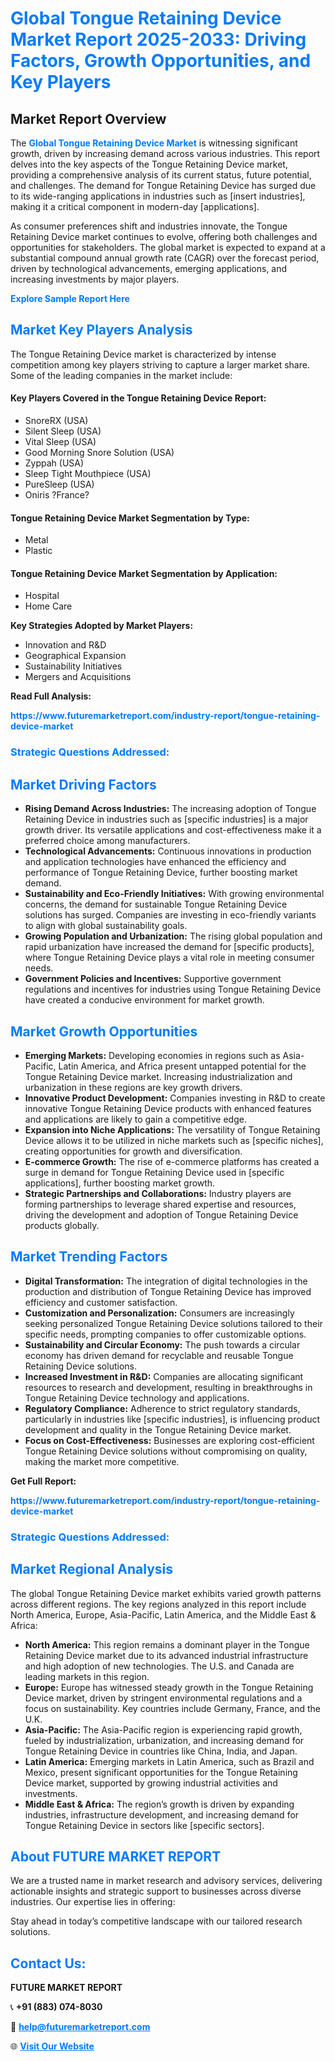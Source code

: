 <h1 style="color: #007BFF;">Global Tongue Retaining Device Market Report 2025-2033: Driving Factors, Growth Opportunities, and Key Players</h1>

<section id="overview">
<h2>Market Report Overview</h2>
<p>The <a href="https://www.futuremarketreport.com/industry-report/tongue-retaining-device-market" style="color: #007BFF; text-decoration: none;"><strong>Global Tongue Retaining Device Market</strong></a> is witnessing significant growth, driven by increasing demand across various industries. This report delves into the key aspects of the Tongue Retaining Device market, providing a comprehensive analysis of its current status, future potential, and challenges. The demand for Tongue Retaining Device has surged due to its wide-ranging applications in industries such as [insert industries], making it a critical component in modern-day [applications].</p>
<p>As consumer preferences shift and industries innovate, the Tongue Retaining Device market continues to evolve, offering both challenges and opportunities for stakeholders. The global market is expected to expand at a substantial compound annual growth rate (CAGR) over the forecast period, driven by technological advancements, emerging applications, and increasing investments by major players.</p>
</section>

<section id="overview">
<p><a href="https://www.futuremarketreport.com/request-sample/reportId=99241" style="color: #007BFF; text-decoration: none;"><strong>Explore Sample Report Here</strong></a></p>
</section>

<section id="key-players">
<h2 style="color: #007BFF;">Market Key Players Analysis</h2>
<p>The Tongue Retaining Device market is characterized by intense competition among key players striving to capture a larger market share. Some of the leading companies in the market include:</p>
<h4>Key Players Covered in the Tongue Retaining Device Report:</h4>
<ul><li>SnoreRX (USA)</li><li>Silent Sleep (USA)</li><li>Vital Sleep (USA)</li><li>Good Morning Snore Solution (USA)</li><li>Zyppah (USA)</li><li>Sleep Tight Mouthpiece (USA)</li><li>PureSleep (USA)</li><li>Oniris ?France?</li></ul>
<h4>Tongue Retaining Device Market Segmentation by Type:</h4>
<ul><li>Metal</li><li>Plastic</li></ul>

<h4>Tongue Retaining Device Market Segmentation by Application:</h4>
<ul><li>Hospital</li><li>Home Care</li></ul>
<p><strong>Key Strategies Adopted by Market Players:</strong></p>
<ul>
<li>Innovation and R&D</li>
<li>Geographical Expansion</li>
<li>Sustainability Initiatives</li>
<li>Mergers and Acquisitions</li>
</ul>
</section>

<section>
<p><strong>Read Full Analysis: </strong></p><a href="https://www.futuremarketreport.com/industry-report/tongue-retaining-device-market" style="color: #007BFF; text-decoration: none;"><strong>https://www.futuremarketreport.com/industry-report/tongue-retaining-device-market</strong></a>
<h3 style="color: #007BFF;">Strategic Questions Addressed:</h3>
</section>

<section id="driving-factors">
<h2 style="color: #007BFF;">Market Driving Factors</h2>
<ul>
<li><strong>Rising Demand Across Industries:</strong> The increasing adoption of Tongue Retaining Device in industries such as [specific industries] is a major growth driver. Its versatile applications and cost-effectiveness make it a preferred choice among manufacturers.</li>
<li><strong>Technological Advancements:</strong> Continuous innovations in production and application technologies have enhanced the efficiency and performance of Tongue Retaining Device, further boosting market demand.</li>
<li><strong>Sustainability and Eco-Friendly Initiatives:</strong> With growing environmental concerns, the demand for sustainable Tongue Retaining Device solutions has surged. Companies are investing in eco-friendly variants to align with global sustainability goals.</li>
<li><strong>Growing Population and Urbanization:</strong> The rising global population and rapid urbanization have increased the demand for [specific products], where Tongue Retaining Device plays a vital role in meeting consumer needs.</li>
<li><strong>Government Policies and Incentives:</strong> Supportive government regulations and incentives for industries using Tongue Retaining Device have created a conducive environment for market growth.</li>
</ul>
</section>

<section id="growth-opportunities">
<h2 style="color: #007BFF;">Market Growth Opportunities</h2>
<ul>
<li><strong>Emerging Markets:</strong> Developing economies in regions such as Asia-Pacific, Latin America, and Africa present untapped potential for the Tongue Retaining Device market. Increasing industrialization and urbanization in these regions are key growth drivers.</li>
<li><strong>Innovative Product Development:</strong> Companies investing in R&D to create innovative Tongue Retaining Device products with enhanced features and applications are likely to gain a competitive edge.</li>
<li><strong>Expansion into Niche Applications:</strong> The versatility of Tongue Retaining Device allows it to be utilized in niche markets such as [specific niches], creating opportunities for growth and diversification.</li>
<li><strong>E-commerce Growth:</strong> The rise of e-commerce platforms has created a surge in demand for Tongue Retaining Device used in [specific applications], further boosting market growth.</li>
<li><strong>Strategic Partnerships and Collaborations:</strong> Industry players are forming partnerships to leverage shared expertise and resources, driving the development and adoption of Tongue Retaining Device products globally.</li>
</ul>
</section>

<section id="trending-factors">
<h2 style="color: #007BFF;">Market Trending Factors</h2>
<ul>
<li><strong>Digital Transformation:</strong> The integration of digital technologies in the production and distribution of Tongue Retaining Device has improved efficiency and customer satisfaction.</li>
<li><strong>Customization and Personalization:</strong> Consumers are increasingly seeking personalized Tongue Retaining Device solutions tailored to their specific needs, prompting companies to offer customizable options.</li>
<li><strong>Sustainability and Circular Economy:</strong> The push towards a circular economy has driven demand for recyclable and reusable Tongue Retaining Device solutions.</li>
<li><strong>Increased Investment in R&D:</strong> Companies are allocating significant resources to research and development, resulting in breakthroughs in Tongue Retaining Device technology and applications.</li>
<li><strong>Regulatory Compliance:</strong> Adherence to strict regulatory standards, particularly in industries like [specific industries], is influencing product development and quality in the Tongue Retaining Device market.</li>
<li><strong>Focus on Cost-Effectiveness:</strong> Businesses are exploring cost-efficient Tongue Retaining Device solutions without compromising on quality, making the market more competitive.</li>
</ul>
</section>

<section>
<p><strong>Get Full Report: </strong></p><a href="https://www.futuremarketreport.com/industry-report/tongue-retaining-device-market" style="color: #007BFF; text-decoration: none;"><strong>https://www.futuremarketreport.com/industry-report/tongue-retaining-device-market</strong></a>
<h3 style="color: #007BFF;">Strategic Questions Addressed:</h3>
</section>


<section id="regional-analysis">
<h2 style="color: #007BFF;">Market Regional Analysis</h2>
<p>The global Tongue Retaining Device market exhibits varied growth patterns across different regions. The key regions analyzed in this report include North America, Europe, Asia-Pacific, Latin America, and the Middle East & Africa:</p>
<ul>
<li><strong>North America:</strong> This region remains a dominant player in the Tongue Retaining Device market due to its advanced industrial infrastructure and high adoption of new technologies. The U.S. and Canada are leading markets in this region.</li>
<li><strong>Europe:</strong> Europe has witnessed steady growth in the Tongue Retaining Device market, driven by stringent environmental regulations and a focus on sustainability. Key countries include Germany, France, and the U.K.</li>
<li><strong>Asia-Pacific:</strong> The Asia-Pacific region is experiencing rapid growth, fueled by industrialization, urbanization, and increasing demand for Tongue Retaining Device in countries like China, India, and Japan.</li>
<li><strong>Latin America:</strong> Emerging markets in Latin America, such as Brazil and Mexico, present significant opportunities for the Tongue Retaining Device market, supported by growing industrial activities and investments.</li>
<li><strong>Middle East & Africa:</strong> The region’s growth is driven by expanding industries, infrastructure development, and increasing demand for Tongue Retaining Device in sectors like [specific sectors].</li>
</ul>
</section>

<footer>
<h2 style="color: #007BFF;">About FUTURE MARKET REPORT</h2>
<p>We are a trusted name in market research and advisory services, delivering actionable insights and strategic support to businesses across diverse industries. Our expertise lies in offering:</p>

<p>Stay ahead in today’s competitive landscape with our tailored research solutions.</p>

<h2 style="color: #007BFF;">Contact Us:</h2>
<p><strong>FUTURE MARKET REPORT</strong></p>
<p>📞 <strong>+91 (883) 074-8030</strong></p>
<p>📧 <strong><a href="mailto:help@futuremarketreport.com" style="color: #007BFF;">help@futuremarketreport.com</a></strong></p>
<p>🌐 <strong><a href="https://www.futuremarketreport.com/" style="color: #007BFF;">Visit Our Website</a></strong></p>
</footer>